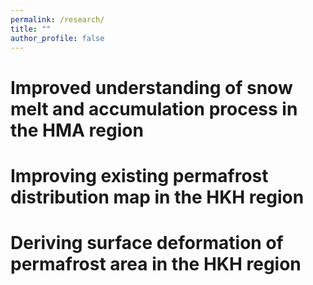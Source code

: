 ```yaml
---
permalink: /research/
title: ""
author_profile: false
---
```




# Improved understanding of snow melt and accumulation process in the HMA region

# Improving existing permafrost distribution map in the HKH region

# Deriving surface deformation of permafrost area in the HKH region
